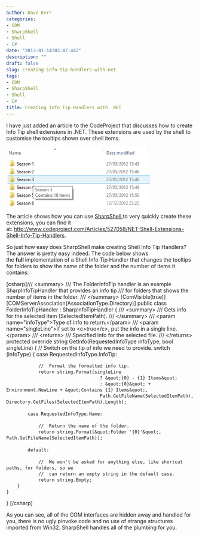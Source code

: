 ```yaml
---
author: Dave Kerr
categories:
- COM
- SharpShell
- Shell
- C#
date: "2013-01-14T03:47:44Z"
description: ""
draft: false
slug: creating-info-tip-handlers-with-net
tags:
- COM
- SharpShell
- Shell
- C#
title: Creating Info Tip Handlers with .NET
---
```



I have just added an article to the CodeProject that discusses how to create Info Tip shell extensions in .NET. These extensions are used by the shell to customise the tooltips shown over shell items.


<a href="http://www.dwmkerr.com/2013/01/creating-info-tip-handlers-with-net/shellinfotiphandler/" rel="attachment wp-att-210"><img src="images/ShellInfoTipHandler.png" alt="ShellInfoTipHandler" width="385" /></a>

The article shows how you can use <a title="SharpShell on CodePlex" href="http://sharpshell.codeplex.com">SharpShell </a>to very quickly create these extensions, you can find it at: <a title="Shell Info Tip Handlers" href="http://www.codeproject.com/Articles/527058/NET-Shell-Extensions-Shell-Info-Tip-Handlers">http://www.codeproject.com/Articles/527058/NET-Shell-Extensions-Shell-Info-Tip-Handlers</a>.

So just how easy does SharpShell make creating Shell Info Tip Handlers? The answer is pretty easy indeed. The code below shows the <strong>full </strong>implementation of a Shell Info Tip Handler that changes the tooltips for folders to show the name of the folder and the number of items it contains:

[csharp]/// &lt;summary&gt;
/// The FolderInfoTip handler is an example SharpInfoTipHandler that provides an info tip
/// for folders that shows the number of items in the folder.
/// &lt;/summary&gt;
[ComVisible(true)]
[COMServerAssociation(AssociationType.Directory)]
public class FolderInfoTipHandler : SharpInfoTipHandler
{
    /// &lt;summary&gt;
    /// Gets info for the selected item (SelectedItemPath).
    /// &lt;/summary&gt;
    /// &lt;param name=&quot;infoType&quot;&gt;Type of info to return.&lt;/param&gt;
    /// &lt;param name=&quot;singleLine&quot;&gt;if set to &lt;c&gt;true&lt;/c&gt;, put the info in a single line.&lt;/param&gt;
    /// &lt;returns&gt;
    /// Specified info for the selected file.
    /// &lt;/returns&gt;
    protected override string GetInfo(RequestedInfoType infoType, bool singleLine)
    {
        //  Switch on the tip of info we need to provide.
        switch (infoType)
        {
            case RequestedInfoType.InfoTip:
 
                //  Format the formatted info tip.
                return string.Format(singleLine
                                       ? &quot;{0} - {1} Items&quot;
                                       : &quot;{0}&quot; + Environment.NewLine + &quot;Contains {1} Items&quot;,
                                       Path.GetFileName(SelectedItemPath), Directory.GetFiles(SelectedItemPath).Length);
 
            case RequestedInfoType.Name:
                
                //  Return the name of the folder.
                return string.Format(&quot;Folder '{0}'&quot;, Path.GetFileName(SelectedItemPath));
                
            default:
 
                //  We won't be asked for anything else, like shortcut paths, for folders, so we 
                //  can return an empty string in the default case.
                return string.Empty;
        }
    }
} [/csharp]

As you can see, all of the COM interfaces are hidden away and handled for you, there is no ugly pinvoke code and no use of strange structures imported from Win32. SharpShell handles all of the plumbing for you.

